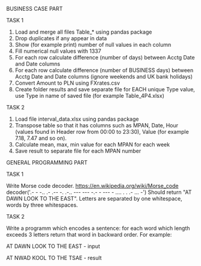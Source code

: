 BUSINESS CASE PART


TASK 1

1. Load and merge all files Table_* using pandas package
2. Drop duplicates if any appear in data
3. Show (for example print) number of null values in each column
4. Fill numerical null values with 1337
5. For each row calculate difference (number of days) between Acctg Date and Date columns
6. For each row calculate difference (number of BUSINESS days) between Acctg Date and Date columns (ignore weekends and UK bank holidays)
7. Convert Amount to PLN using FXrates.csv
8. Create folder results and save separate file for EACH unique Type value, use Type in name of saved file (for example Table_4P4.xlsx)

TASK 2

1. Load file interval_data.xlsx using pandas package
2. Transpose table so that it has columns such as MPAN, Date, Hour (values found in Header row from 00:00 to 23:30), Value (for example 7.18, 7.47 and so on). 
3. Calculate mean, max, min value for each MPAN for each week
4. Save result to separate file for each MPAN number



GENERAL PROGRAMMING PART


TASK 1

Write Morse code decoder. https://en.wikipedia.org/wiki/Morse_code
decoder('.- -   -.. .- .-- -.   .-.. --- --- -.-   - ---   - .... .   . .- ... -')
Should return "AT DAWN LOOK TO THE EAST". Letters are separated by one whitespace, words by three whitespaces.

TASK 2

Write a programm which encodes a sentence: for each word which length exceeds 3 letters return that word in backward order. 
For example:

AT DAWN LOOK TO THE EAST  - input

AT NWAD KOOL TO THE TSAE  - result
